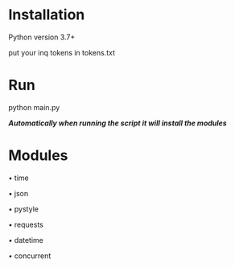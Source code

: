 # Installation
Python version 3.7+

put your inq tokens in tokens.txt

# Run
python main.py

***Automatically when running the script it will install the modules***


# Modules
• time

• json

• pystyle

• requests

• datetime

• concurrent

